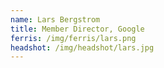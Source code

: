 ```yaml
---
name: Lars Bergstrom
title: Member Director, Google
ferris: /img/ferris/lars.png
headshot: /img/headshot/lars.jpg
---
```

